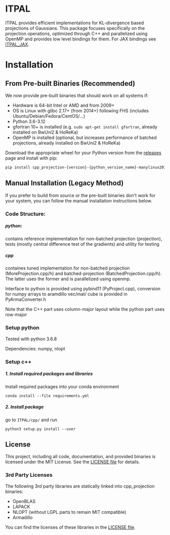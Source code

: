 # ITPAL

ITPAL provides efficient implementations for KL-divergence based projections of Gaussians. This package focuses specifically on the projection operations, optimized through C++ and parallelized using OpenMP and provides low level bindings for them. For JAX bindings see [ITPAL_JAX](https://github.com/ALRhub/ITPAL_JAX).

# Installation

## From Pre-built Binaries (Recommended)

We now provide pre-built binaries that should work on all systems if:
 - Hardware is 64-bit Intel or AMD and from 2009+
 - OS is Linux with glibc 2.17+ (from 2014+) following FHS (includes Ubuntu/Debian/Fedora/CentOS/...)
 - Python 3.6-3.12
 - gfortran 10+ is installed (e.g. `sudo apt-get install gfortran`, already installed on BwUni2 & HoReKa)
 - OpenMP is installed (optional, but increases performance of batched projections, already installed on BwUni2 & HoReKa)

Download the appropriate wheel for your Python version from the [releases](https://github.com/ALRhub/ITPAL/releases) page and install with pip:

```bash
pip install cpp_projection-{version}-{python_version_name}-manylinux2014_x86_64.whl
```

## Manual Installation (Legacy Method)

If you prefer to build from source or the pre-built binaries don't work for your system, you can follow the manual installation instructions below.

### Code Structure:

##### python:
   
contains reference implementation for non-batched projection (projection), tests (mostly central difference test of the gradients) and utility for testing 

##### cpp
containes tuned implementation for non-batched projection (MoreProjection.cpp/h) and batched-projection
 (BatchedProjection.cpp/h). The latter uses the former and is parallelized using openmp.
 
 Interface to python is provided using pybind11 (PyProject.cpp), conversion for numpy arrays to aramdillo vec/mat/ cube is provided
 in PyArmaConverter.h

Note that the C++ part uses column-major layout while the python part uses row-major

### Setup python
Tested with python 3.6.8 

Dependencies: numpy, nlopt

### Setup c++
##### 1. Install required packages and libraries 
Install required packages into your conda environment

```conda install --file requirements.yml```

##### 2. Install package 
go to `ITPAL/cpp/` and run 

```python3 setup.py install --user```

## License

This project, including all code, documentation, and provided binaries is licensed under the MIT License. See the [LICENSE file](LICENSE) for details.

### 3rd Party Licenses
The following 3rd party libraries are statically linked into cpp_projection binaries:
- OpenBLAS
- LAPACK
- NLOPT (without LGPL parts to remain MIT compatible)
- Armadillo

You can find the licenses of these libraries in the [LICENSE file](LICENSE).
